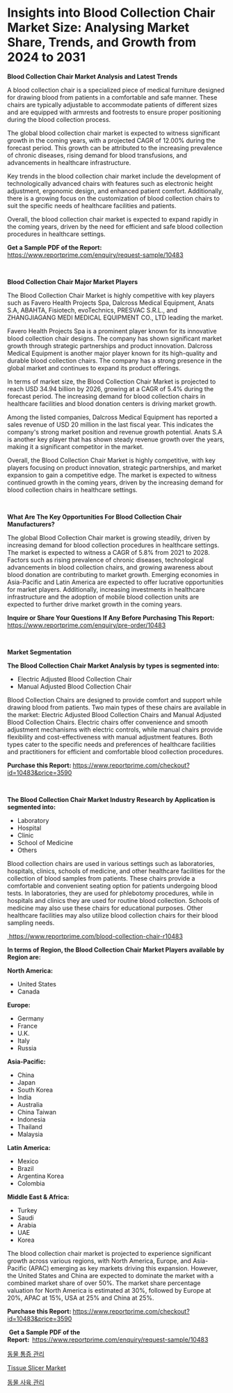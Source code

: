 <p><h1>Insights into Blood Collection Chair Market Size: Analysing Market Share, Trends, and Growth from 2024 to 2031</h1></p><p><strong>Blood Collection Chair Market Analysis and Latest Trends</strong></p>
<p><p>A blood collection chair is a specialized piece of medical furniture designed for drawing blood from patients in a comfortable and safe manner. These chairs are typically adjustable to accommodate patients of different sizes and are equipped with armrests and footrests to ensure proper positioning during the blood collection process.</p><p>The global blood collection chair market is expected to witness significant growth in the coming years, with a projected CAGR of 12.00% during the forecast period. This growth can be attributed to the increasing prevalence of chronic diseases, rising demand for blood transfusions, and advancements in healthcare infrastructure.</p><p>Key trends in the blood collection chair market include the development of technologically advanced chairs with features such as electronic height adjustment, ergonomic design, and enhanced patient comfort. Additionally, there is a growing focus on the customization of blood collection chairs to suit the specific needs of healthcare facilities and patients.</p><p>Overall, the blood collection chair market is expected to expand rapidly in the coming years, driven by the need for efficient and safe blood collection procedures in healthcare settings.</p></p>
<p><strong>Get a Sample PDF of the Report:&nbsp;</strong> <a href="https://www.reportprime.com/enquiry/request-sample/10483">https://www.reportprime.com/enquiry/request-sample/10483</a></p>
<p>&nbsp;</p>
<p><strong>Blood Collection Chair Major Market Players</strong></p>
<p><p>The Blood Collection Chair Market is highly competitive with key players such as Favero Health Projects Spa, Dalcross Medical Equipment, Anats S.A, ABAHTA, Fisiotech, evoTechnics, PRESVAC S.R.L., and ZHANGJIAGANG MEDI MEDICAL EQUIPMENT CO., LTD leading the market. </p><p>Favero Health Projects Spa is a prominent player known for its innovative blood collection chair designs. The company has shown significant market growth through strategic partnerships and product innovation. Dalcross Medical Equipment is another major player known for its high-quality and durable blood collection chairs. The company has a strong presence in the global market and continues to expand its product offerings.</p><p>In terms of market size, the Blood Collection Chair Market is projected to reach USD 34.94 billion by 2026, growing at a CAGR of 5.4% during the forecast period. The increasing demand for blood collection chairs in healthcare facilities and blood donation centers is driving market growth.</p><p>Among the listed companies, Dalcross Medical Equipment has reported a sales revenue of USD 20 million in the last fiscal year. This indicates the company's strong market position and revenue growth potential. Anats S.A is another key player that has shown steady revenue growth over the years, making it a significant competitor in the market.</p><p>Overall, the Blood Collection Chair Market is highly competitive, with key players focusing on product innovation, strategic partnerships, and market expansion to gain a competitive edge. The market is expected to witness continued growth in the coming years, driven by the increasing demand for blood collection chairs in healthcare settings.</p></p>
<p>&nbsp;</p>
<p><strong>What Are The Key Opportunities For Blood Collection Chair Manufacturers?</strong></p>
<p><p>The global Blood Collection Chair market is growing steadily, driven by increasing demand for blood collection procedures in healthcare settings. The market is expected to witness a CAGR of 5.8% from 2021 to 2028. Factors such as rising prevalence of chronic diseases, technological advancements in blood collection chairs, and growing awareness about blood donation are contributing to market growth. Emerging economies in Asia-Pacific and Latin America are expected to offer lucrative opportunities for market players. Additionally, increasing investments in healthcare infrastructure and the adoption of mobile blood collection units are expected to further drive market growth in the coming years.</p></p>
<p><strong>Inquire or Share Your Questions If Any Before Purchasing This Report:</strong> <a href="https://www.reportprime.com/enquiry/pre-order/10483">https://www.reportprime.com/enquiry/pre-order/10483</a></p>
<p>&nbsp;</p>
<p><strong>Market Segmentation</strong></p>
<p><strong>The Blood Collection Chair Market Analysis by types is segmented into:</strong></p>
<p><ul><li>Electric Adjusted Blood Collection Chair</li><li>Manual Adjusted Blood Collection Chair</li></ul></p>
<p><p>Blood Collection Chairs are designed to provide comfort and support while drawing blood from patients. Two main types of these chairs are available in the market: Electric Adjusted Blood Collection Chairs and Manual Adjusted Blood Collection Chairs. Electric chairs offer convenience and smooth adjustment mechanisms with electric controls, while manual chairs provide flexibility and cost-effectiveness with manual adjustment features. Both types cater to the specific needs and preferences of healthcare facilities and practitioners for efficient and comfortable blood collection procedures.</p></p>
<p><strong>Purchase this Report:&nbsp;</strong><a href="https://www.reportprime.com/checkout?id=10483&price=3590">https://www.reportprime.com/checkout?id=10483&price=3590</a></p>
<p>&nbsp;</p>
<p><strong>The Blood Collection Chair Market Industry Research by Application is segmented into:</strong></p>
<p><ul><li>Laboratory</li><li>Hospital</li><li>Clinic</li><li>School of Medicine</li><li>Others</li></ul></p>
<p><p>Blood collection chairs are used in various settings such as laboratories, hospitals, clinics, schools of medicine, and other healthcare facilities for the collection of blood samples from patients. These chairs provide a comfortable and convenient seating option for patients undergoing blood tests. In laboratories, they are used for phlebotomy procedures, while in hospitals and clinics they are used for routine blood collection. Schools of medicine may also use these chairs for educational purposes. Other healthcare facilities may also utilize blood collection chairs for their blood sampling needs.</p></p>
<p><a href="https://www.reportprime.com/blood-collection-chair-r10483">&nbsp;https://www.reportprime.com/blood-collection-chair-r10483</a></p>
<p><strong>In terms of Region, the Blood Collection Chair Market Players available by Region are:</strong></p>
<p>
    <p> <strong> North America: </strong>
        <ul>
            <li>United States</li>
            <li>Canada</li>
        </ul>
        </p> 
    <p> <strong> Europe: </strong>
        <ul>
            <li>Germany</li>
            <li>France</li>
            <li>U.K.</li>
            <li>Italy</li>
            <li>Russia</li>
        </ul>
        </p> 
    <p> <strong> Asia-Pacific: </strong>
        <ul>
            <li>China</li>
            <li>Japan</li>
            <li>South Korea</li>
            <li>India</li>
            <li>Australia</li>
            <li>China Taiwan</li>
            <li>Indonesia</li>
            <li>Thailand</li>
            <li>Malaysia</li>
        </ul>
        </p> 
    <p> <strong> Latin America: </strong>
        <ul>
            <li>Mexico</li>
            <li>Brazil</li>
            <li>Argentina Korea</li>
            <li>Colombia</li>
        </ul>
        </p> 
    <p> <strong> Middle East & Africa: </strong>
        <ul>
            <li>Turkey</li>
            <li>Saudi</li>
            <li>Arabia</li>
            <li>UAE</li>
            <li>Korea</li>
        </ul>
    </p>
    </p>
<p><p>The blood collection chair market is projected to experience significant growth across various regions, with North America, Europe, and Asia-Pacific (APAC) emerging as key markets driving this expansion. However, the United States and China are expected to dominate the market with a combined market share of over 50%. The market share percentage valuation for North America is estimated at 30%, followed by Europe at 20%, APAC at 15%, USA at 25% and China at 25%.</p></p>
<p><strong>Purchase this Report: </strong><a href="https://www.reportprime.com/checkout?id=10483&price=3590">https://www.reportprime.com/checkout?id=10483&price=3590</a></p>
<p>&nbsp;<strong>Get a Sample PDF of the Report:&nbsp;&nbsp;</strong><a href="https://www.reportprime.com/enquiry/request-sample/10483">https://www.reportprime.com/enquiry/request-sample/10483</a></p>
<p><strong></strong></p>
<p><p><a href="https://github.com/Maeennan456456/Market-Research-Report-List-1/blob/main/966789721912.md">동물 통증 관리</a></p><p><a href="https://github.com/kathiaseamanalvaradovlprc2h/Market-Research-Report-List-2/blob/main/tissue-slicer-market.md">Tissue Slicer Market</a></p><p><a href="https://github.com/royErdmtyan906778/Market-Research-Report-List-1/blob/main/969443821913.md">동물 사육 관리</a></p></p>